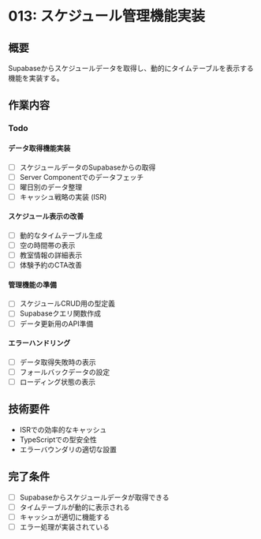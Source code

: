 # 013: スケジュール管理機能実装

## 概要
Supabaseからスケジュールデータを取得し、動的にタイムテーブルを表示する機能を実装する。

## 作業内容

### Todo

#### データ取得機能実装
- [ ] スケジュールデータのSupabaseからの取得
- [ ] Server Componentでのデータフェッチ
- [ ] 曜日別のデータ整理
- [ ] キャッシュ戦略の実装 (ISR)

#### スケジュール表示の改善
- [ ] 動的なタイムテーブル生成
- [ ] 空の時間帯の表示
- [ ] 教室情報の詳細表示
- [ ] 体験予約のCTA改善

#### 管理機能の準備
- [ ] スケジュールCRUD用の型定義
- [ ] Supabaseクエリ関数作成
- [ ] データ更新用のAPI準備

#### エラーハンドリング
- [ ] データ取得失敗時の表示
- [ ] フォールバックデータの設定
- [ ] ローディング状態の表示

## 技術要件
- ISRでの効率的なキャッシュ
- TypeScriptでの型安全性
- エラーバウンダリの適切な設置

## 完了条件
- [ ] Supabaseからスケジュールデータが取得できる
- [ ] タイムテーブルが動的に表示される
- [ ] キャッシュが適切に機能する
- [ ] エラー処理が実装されている